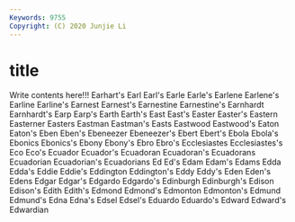 ```yaml
---
Keywords: 9755
Copyright: (C) 2020 Junjie Li
---
```


# title

Write contents here!!!
Earhart's 
Earl 
Earl's 
Earle 
Earle's 
Earlene 
Earlene's
Earline 
Earline's 
Earnest 
Earnest's 
Earnestine 
Earnestine's 
Earnhardt 
Earnhardt's 
Earp 
Earp's
Earth 
Earth's 
East 
East's 
Easter 
Easter's 
Eastern 
Easterner 
Easters 
Eastman
Eastman's 
Easts 
Eastwood 
Eastwood's 
Eaton 
Eaton's 
Eben 
Eben's 
Ebeneezer 
Ebeneezer's
Ebert 
Ebert's 
Ebola 
Ebola's 
Ebonics 
Ebonics's 
Ebony 
Ebony's 
Ebro 
Ebro's
Ecclesiastes 
Ecclesiastes's 
Eco 
Eco's 
Ecuador 
Ecuador's 
Ecuadoran 
Ecuadoran's 
Ecuadorans 
Ecuadorian
Ecuadorian's 
Ecuadorians 
Ed 
Ed's 
Edam 
Edam's 
Edams 
Edda 
Edda's 
Eddie
Eddie's 
Eddington 
Eddington's 
Eddy 
Eddy's 
Eden 
Eden's 
Edens 
Edgar 
Edgar's
Edgardo 
Edgardo's 
Edinburgh 
Edinburgh's 
Edison 
Edison's 
Edith 
Edith's 
Edmond 
Edmond's
Edmonton 
Edmonton's 
Edmund 
Edmund's 
Edna 
Edna's 
Edsel 
Edsel's 
Eduardo 
Eduardo's
Edward 
Edward's 
Edwardian 
